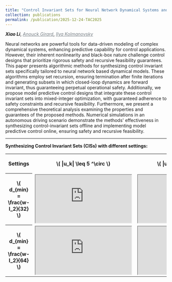 ```yaml
---
title: "Control Invariant Sets for Neural Network Dynamical Systems and Recursive Feasibility in Model Predictive Control"
collection: publications
permalink: /publication/2025-12-24-TAC2025
---
```


<i><b>Xiao Li</b></i>, <a href="https://vodca.engin.umich.edu/" target="_blank" style="color:#7a8288;"><i>Anouck Girard</i></a>, <a href="https://sites.google.com/a/umich.edu/kolmanovsky/" target="_blank"  style="color:#7a8288;"><i>Ilya Kolmanovsky</i></a>  

Neural networks are powerful tools for data-driven modeling of complex dynamical systems, enhancing predictive capability for control applications. However, their inherent nonlinearity and black-box nature challenge control designs that prioritize rigorous safety and recursive feasibility guarantees. This paper presents algorithmic methods for synthesizing control invariant sets specifically tailored to neural network based dynamical models. These algorithms employ set recursion, ensuring termination after finite iterations and generating subsets in which closed-loop dynamics are forward invariant, thus guaranteeing perpetual operational safety. Additionally, we propose model predictive control designs that integrate these control invariant sets into mixed-integer optimization, with guaranteed adherence to safety constraints and recursive feasibility. Furthermore, we present a comprehensive theoretical analysis examining the properties and guarantees of the proposed methods. Numerical simulations in an autonomous driving scenario demonstrate the methods' effectiveness in synthesizing control-invariant sets offline and implementing model predictive control online, ensuring safety and recursive feasibility.


<!-- ------------------------------------------------------------------------------------ -->
<script src="https://polyfill.io/v3/polyfill.min.js?features=es6"></script>
<script id="MathJax-script" async
  src="https://cdn.jsdelivr.net/npm/mathjax@3/es5/tex-mml-chtml.js">
</script>
<!-- ------------------------------------------------------------------------------------ -->
<hr>
<b>Synthesizing Control Invariant Sets (CISs) with different settings: </b> 

<table>
  <tr>
    <th>Settings</th>
    <th><p> \( |u_k| \leq 5 ^\circ \)</p></th>
    <th><p> \( |u_k| \leq 10 ^\circ \)</p></th>
    <th><p> \( |u_k| \leq 20 ^\circ \)</p></th>
  </tr>
  <tr>
    <th><p> \( d_{min} = \frac{w-l_2}{32} \)</p></th>
    <td>
        <div class="video-container">
            <iframe src='https://drive.google.com/file/d/1BpeaasxTTc-waANFlv0I08_IXiAfH7vu/preview' allowfullscreen allow="autoplay"></iframe>
        </div>
    </td>
    <td>
        <div class="video-container">
            <iframe src='https://drive.google.com/file/d/1fji5UYt7qBUG9y1fBfUXYrMN4A-URA-y/preview' allowfullscreen allow="autoplay"></iframe>
        </div>
    </td>
    <td>
        <div class="video-container">
            <iframe src='https://drive.google.com/file/d/1zYzp3kCMhDG16mpV70RASkBhmq3z0TvN/preview' allowfullscreen allow="autoplay"></iframe>
        </div>
    </td>
  </tr>
  <tr>
    <th><p> \( d_{min} = \frac{w-l_2}{64} \)</p></th>
    <td>
        <div class="video-container">
            <iframe src='https://drive.google.com/file/d/1QgPCD1uubx9A5ghIVVLfPVrOg-4Yi2A9/preview' allowfullscreen allow="autoplay"></iframe>
        </div>
    </td>
    <td>
        <div class="video-container">
            <iframe src='https://drive.google.com/file/d/1sjDljbxPdQ5Nl8UeR5CdE14jY0mASQ5m/preview' allowfullscreen allow="autoplay"></iframe>
        </div>
    </td>
    <td>
        <div class="video-container">
            <iframe src='https://drive.google.com/file/d/1eronGGpBlCb3qx3V-mxJDjVB5LANwdn-/preview' allowfullscreen allow="autoplay"></iframe>
        </div>
    </td>
  </tr>
</table>


<!-- ------------------------------------------------------------------------------------ -->
